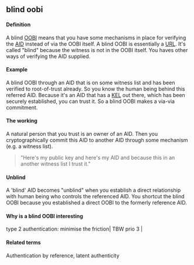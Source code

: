 ## blind oobi

<h4>Definition</h4><p>A blind <a href="OOBI">OOBI</a> means that you have some mechanisms in place for verifying the <a href="AID">AID</a> instead of via the OOBI itself. A blind OOBI is essentially a <a href="URL">URL</a>. It&#39;s called &quot;blind&quot; because the witness is not in the OOBI itself. You haves other ways of verifying the AID supplied. </p><h4>Example</h4><p>A blind OOBI through an AID that is on some witness list and has been verified to root-of-trust already. So you know the human being behind this referred AID. Because it&#39;s an AID that has a <a href="KEL">KEL</a> out there, which has been securely established, you can trust it. So a blind OOBI makes a via-via commitment. </p><h4>The working</h4><p>A natural person that you trust is an owner of an AID. Then you cryptographically commit this AID to another AID through some mechanism (e.g. a witness list).</p><blockquote><p>&quot;Here&#39;s my public key and here&#39;s my AID and because this in an another witness list I trust it.&quot;</p></blockquote><h4>Unblind</h4><p>A &#39;blind&#39; AID becomes &quot;unblind&quot; when you establish a direct relationship with human being who controls the referenced AID. You shortcut the blind OOBI because you established a direct OOBI to the formerly reference AID.</p><h4>Why is a blind OOBI interesting</h4><p>type 2 authentication: minimise the friction| TBW prio 3 |</p><h4>Related terms</h4><p>Authentication by reference, latent authenticity</p>

